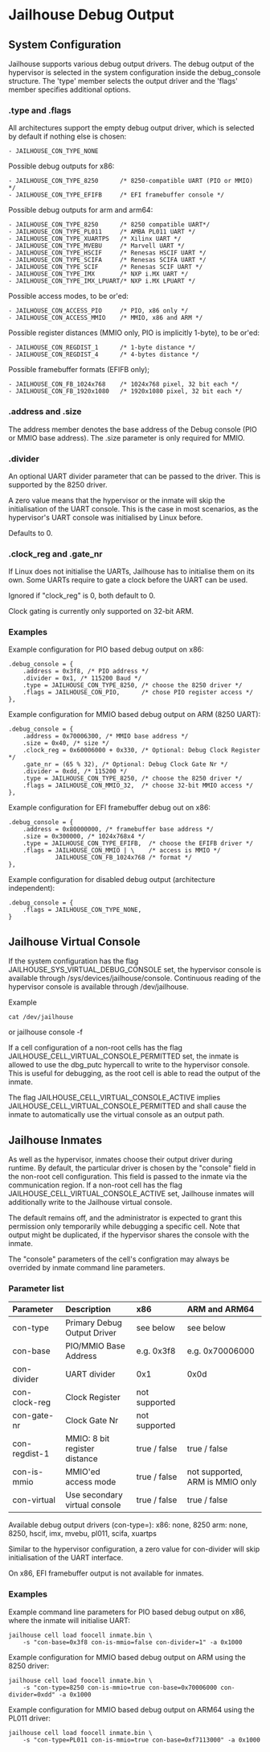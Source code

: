 Jailhouse Debug Output
======================

System Configuration
--------------------

Jailhouse supports various debug output drivers.  The debug output of the
hypervisor is selected in the system configuration inside the debug_console
structure.  The 'type' member selects the output driver and the 'flags' member
specifies additional options.

### .type and .flags
All architectures support the empty debug output driver, which is selected by
default if nothing else is chosen:

    - JAILHOUSE_CON_TYPE_NONE

Possible debug outputs for x86:

    - JAILHOUSE_CON_TYPE_8250      /* 8250-compatible UART (PIO or MMIO) */
    - JAILHOUSE_CON_TYPE_EFIFB     /* EFI framebuffer console */

Possible debug outputs for arm and arm64:

    - JAILHOUSE_CON_TYPE_8250      /* 8250 compatible UART*/
    - JAILHOUSE_CON_TYPE_PL011     /* AMBA PL011 UART */
    - JAILHOUSE_CON_TYPE_XUARTPS   /* Xilinx UART */
    - JAILHOUSE_CON_TYPE_MVEBU     /* Marvell UART */
    - JAILHOUSE_CON_TYPE_HSCIF     /* Renesas HSCIF UART */
    - JAILHOUSE_CON_TYPE_SCIFA     /* Renesas SCIFA UART */
    - JAILHOUSE_CON_TYPE_SCIF      /* Renesas SCIF UART */
    - JAILHOUSE_CON_TYPE_IMX       /* NXP i.MX UART */
    - JAILHOUSE_CON_TYPE_IMX_LPUART/* NXP i.MX LPUART */

Possible access modes, to be or'ed:

    - JAILHOUSE_CON_ACCESS_PIO     /* PIO, x86 only */
    - JAILHOUSE_CON_ACCESS_MMIO    /* MMIO, x86 and ARM */

Possible register distances (MMIO only, PIO is implicitly 1-byte), to be or'ed:

    - JAILHOUSE_CON_REGDIST_1      /* 1-byte distance */
    - JAILHOUSE_CON_REGDIST_4      /* 4-bytes distance */

Possible framebuffer formats (EFIFB only);

    - JAILHOUSE_CON_FB_1024x768    /* 1024x768 pixel, 32 bit each */
    - JAILHOUSE_CON_FB_1920x1080   /* 1920x1080 pixel, 32 bit each */

### .address and .size
The address member denotes the base address of the Debug console (PIO or MMIO
base address). The .size parameter is only required for MMIO.

### .divider
An optional UART divider parameter that can be passed to the driver. This is
supported by the 8250 driver.

A zero value means that the hypervisor or the inmate will skip the
initialisation of the UART console.  This is the case in most scenarios, as the
hypervisor's UART console was initialised by Linux before.

Defaults to 0.

### .clock_reg and .gate_nr
If Linux does not initialise the UARTs, Jailhouse has to initialise them on
its own.  Some UARTs require to gate a clock before the UART can be used.

Ignored if "clock_reg" is 0, both default to 0.

Clock gating is currently only supported on 32-bit ARM.

### Examples
Example configuration for PIO based debug output on x86:

    .debug_console = {
        .address = 0x3f8, /* PIO address */
        .divider = 0x1, /* 115200 Baud */
        .type = JAILHOUSE_CON_TYPE_8250, /* choose the 8250 driver */
        .flags = JAILHOUSE_CON_PIO,      /* chose PIO register access */
    },

Example configuration for MMIO based debug output on ARM (8250 UART):

    .debug_console = {
        .address = 0x70006300, /* MMIO base address */
        .size = 0x40, /* size */
        .clock_reg = 0x60006000 + 0x330, /* Optional: Debug Clock Register */
        .gate_nr = (65 % 32), /* Optional: Debug Clock Gate Nr */
        .divider = 0xdd, /* 115200 */
        .type = JAILHOUSE_CON_TYPE_8250, /* choose the 8250 driver */
        .flags = JAILHOUSE_CON_MMIO_32,  /* choose 32-bit MMIO access */
    },

Example configuration for EFI framebuffer debug out on x86:

    .debug_console = {
        .address = 0x80000000, /* framebuffer base address */
        .size = 0x300000, /* 1024x768x4 */
        .type = JAILHOUSE_CON_TYPE_EFIFB,  /* choose the EFIFB driver */
        .flags = JAILHOUSE_CON_MMIO | \    /* access is MMIO */
                 JAILHOUSE_CON_FB_1024x768 /* format */
    },

Example configuration for disabled debug output (architecture independent):

    .debug_console = {
        .flags = JAILHOUSE_CON_TYPE_NONE,
    }


Jailhouse Virtual Console
-------------------------

If the system configuration has the flag JAILHOUSE_SYS_VIRTUAL_DEBUG_CONSOLE
set, the hypervisor console is available through
/sys/devices/jailhouse/console.  Continuous reading of the hypervisor console
is available through /dev/jailhouse.

Example

    cat /dev/jailhouse
 or
    jailhouse console -f

If a cell configuration of a non-root cells has the flag
JAILHOUSE_CELL_VIRTUAL_CONSOLE_PERMITTED set, the inmate is allowed to use the
dbg_putc hypercall to write to the hypervisor console. This is useful for
debugging, as the root cell is able to read the output of the inmate.

The flag JAILHOUSE_CELL_VIRTUAL_CONSOLE_ACTIVE implies
JAILHOUSE_CELL_VIRTUAL_CONSOLE_PERMITTED and shall cause the inmate to
automatically use the virtual console as an output path.


Jailhouse Inmates
-----------------

As well as the hypervisor, inmates choose their output driver during runtime.
By default, the particular driver is chosen by the "console" field in the
non-root cell configuration. This field is passed to the inmate via the
communication region.  If a non-root cell has the flag
JAILHOUSE_CELL_VIRTUAL_CONSOLE_ACTIVE set, Jailhouse inmates will additionally
write to the Jailhouse virtual console.

The default remains off, and the administrator is expected to grant this
permission only temporarily while debugging a specific cell.  Note that output
might be duplicated, if the hypervisor shares the console with the inmate.

The "console" parameters of the cell's configration may always be overrided by
inmate command line parameters.

### Parameter list
| Parameter     | Description                   | x86                | ARM and ARM64                   |
|:--------------|:------------------------------|:-------------------|:--------------------------------|
| con-type      | Primary Debug Output Driver   | see below          | see below                       |
| con-base      | PIO/MMIO Base Address         | e.g. 0x3f8         | e.g. 0x70006000                 |
| con-divider   | UART divider                  | 0x1                | 0x0d                            |
| con-clock-reg | Clock Register                | not supported      |                                 |
| con-gate-nr   | Clock Gate Nr                 | not supported      |                                 |
| con-regdist-1 | MMIO: 8 bit register distance | true / false       | true / false                    |
| con-is-mmio   | MMIO'ed access mode           | true / false       | not supported, ARM is MMIO only |
| con-virtual   | Use secondary virtual console | true / false       | true / false                    |

Available debug output drivers (con-type=):
x86: none, 8250
arm: none, 8250, hscif, imx, mvebu, pl011, scifa, xuartps

Similar to the hypervisor configuration, a zero value for con-divider will skip
initialisation of the UART interface.

On x86, EFI framebuffer output is not available for inmates.

### Examples
Example command line parameters for PIO based debug output on x86, where the
inmate will initialise UART:

    jailhouse cell load foocell inmate.bin \
        -s "con-base=0x3f8 con-is-mmio=false con-divider=1" -a 0x1000

Example configuration for MMIO based debug output on ARM using the 8250 driver:

    jailhouse cell load foocell inmate.bin \
        -s "con-type=8250 con-is-mmio=true con-base=0x70006000 con-divider=0xdd" -a 0x1000

Example configuration for MMIO based debug output on ARM64 using the PL011 driver:

    jailhouse cell load foocell inmate.bin \
        -s "con-type=PL011 con-is-mmio=true con-base=0xf7113000" -a 0x1000
